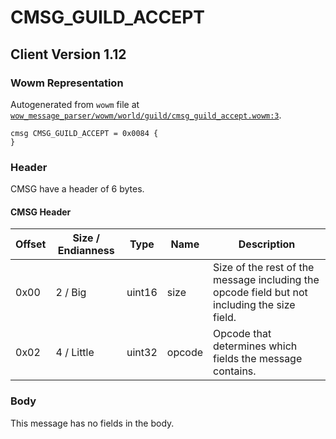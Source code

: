 # CMSG_GUILD_ACCEPT

## Client Version 1.12

### Wowm Representation

Autogenerated from `wowm` file at [`wow_message_parser/wowm/world/guild/cmsg_guild_accept.wowm:3`](https://github.com/gtker/wow_messages/tree/main/wow_message_parser/wowm/world/guild/cmsg_guild_accept.wowm#L3).
```rust,ignore
cmsg CMSG_GUILD_ACCEPT = 0x0084 {
}
```
### Header

CMSG have a header of 6 bytes.

#### CMSG Header

| Offset | Size / Endianness | Type   | Name   | Description |
| ------ | ----------------- | ------ | ------ | ----------- |
| 0x00   | 2 / Big           | uint16 | size   | Size of the rest of the message including the opcode field but not including the size field.|
| 0x02   | 4 / Little        | uint32 | opcode | Opcode that determines which fields the message contains.|

### Body

This message has no fields in the body.

